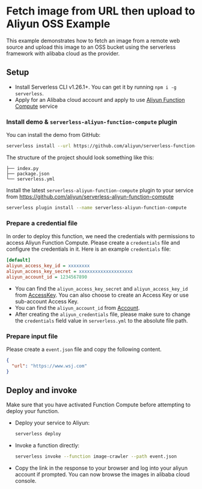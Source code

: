 # Fetch image from URL then upload to Aliyun OSS Example

This example demonstrates how to fetch an image from a remote web source and upload this image to an OSS bucket using the serverless framework with alibaba cloud as the provider.

## Setup

* Install Serverless CLI v1.26.1+. You can get it by running `npm i -g serverless`.
* Apply for an Alibaba cloud account and apply to use [Aliyun Function Compute](https://fc.console.aliyun.com) service

### Install demo & `serverless-aliyun-function-compute` plugin
You can install the demo from GitHub:

```sh
serverless install --url https://github.com/aliyun/serverless-function-compute-examples/tree/master/image-crawler-python
```

The structure of the project should look something like this:

```
├── index.py
├── package.json
└── serverless.yml
```

Install the latest `serverless-aliyun-function-compute` plugin to your service from https://github.com/aliyun/serverless-aliyun-function-compute

```sh
serverless plugin install --name serverless-aliyun-function-compute
```

### Prepare a credential file
In order to deploy this function, we need the credentials with permissions to access Aliyun Function Compute.
Please create a `credentials` file and configure the credentials in it.
Here is an example `credentials` file:

```ini
[default]
aliyun_access_key_id = xxxxxxxx
aliyun_access_key_secret = xxxxxxxxxxxxxxxxxxxx
aliyun_account_id = 1234567890
```

* You can find the `aliyun_access_key_secret` and `aliyun_access_key_id` from [AccessKey](https://ak-console.aliyun.com/?#/accesskey). You can also choose to create an Access Key or use sub-account Access Key.
* You can find the `aliyun_account_id` from [Account](https://account-intl.console.aliyun.com/?#/secure).
* After creating the `aliyun_credentials` file, please make sure to change the `credentials` field value in `serverless.yml` to the absolute file path.

### Prepare input file

Please create a `event.json` file and copy the following content.
```json
{
  "url": "https://www.wsj.com"
}
```

## Deploy and invoke
Make sure that you have activated Function Compute before attempting to deploy your function.

* Deploy your service to Aliyun:

  ```sh
  serverless deploy
  ```

* Invoke a function directly:

  ```sh
  serverless invoke --function image-crawler --path event.json
  ```

* Copy the link in the response to your browser and log into your aliyun account if prompted.  You can now browse the images in alibaba cloud console.
